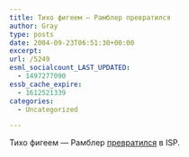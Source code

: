 ```yaml
---
title: Тихо фигеем — Рамблер превратился
author: Gray
type: posts
date: 2004-09-23T06:51:30+00:00
excerpt:
url: /5249
esml_socialcount_LAST_UPDATED:
  - 1497277090
essb_cache_expire:
  - 1612521339
categories:
  - Uncategorized

---
```








Тихо фигеем &#8212; Рамблер <a href="http://dialup.rambler.ru/" target="_blank">превратился</a> в ISP.